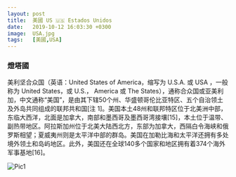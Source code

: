 ```yaml
---
layout: post
title:  美國 US 🇺🇸 Estados Unidos
date:   2019-10-12 16:03:30 +0300
image:  USA.jpg
tags:   [美國,USA]
---
```

### 燈塔國
美利坚合众国（英语：United States of America，缩写为 U.S.A. 或 USA ，一般称为 United States，或 U.S.， America 或 The States），通称合众国或亚美利加，中文通称“美国”，是由其下辖50个州、华盛顿哥伦比亚特区、五个自治领土及外岛共同组成的联邦共和国[注 1]。美国本土48州和联邦特区位于北美洲中部，东临大西洋，北面是加拿大，南部和墨西哥及墨西哥湾接壤[15]，本土位于温带、副热带地区。阿拉斯加州位于北美大陆西北方，东部为加拿大，西隔白令海峡和俄罗斯相望；夏威夷州则是太平洋中部的群岛。美国在加勒比海和太平洋还拥有多处境外领土和岛屿地区。此外，美国还在全球140多个国家和地区拥有着374个海外军事基地[16]。

![Pic1](https://lh3.googleusercontent.com/CTyZK7FYV_GFOpzOvY-xM-X3KNhaIJDmCkUAue4HzPZMCnj0I5Rs_F_BlgQ2t-dScmG7hYfupRoqBh-KvIF-BFyjg2K5TWkDTVSmKfe_Bzccd-ZX5GX2e-OodH2UWYj8qQklGFyUB1hR7nShlvt9fCTpXRU04V8HG8DeHl8MZP6Z0rMtouMKFVXLFcLfaFyoZBDFah0h7mU20TXJPqvrO3z79O3vgXSh7yFVa3sS-FrDXKgp0_C5KK2_AG2wHECkfP_XRLebVew6kbXrQR1ifapky0fhpMnnnTtj9ppPfxsi9ahHas9B2rxUaCbNrG3bnPoF-_3Q9Keu5tDPtz4UM8LKaf-FkBaawXxqeGOmCgtVd-5a1LjJEUXIvgMJ1CT3wkLzhj5U7QPfggO7KNEsoAHLOgCUww4XjeBczdE-NRyPN6ZD9paj6YU-DXK-UqNUSt76Qk8KhgugO0c7s5vDceDVf3WblRVb-L6Pkn430wKMWUdAm2pds22KapzuGVg3iDOdxfTV-6Jbb4fz8-mNVXhzDnoVXuQro1JuTT4H7YCqsE3pKnvHBA9Sb-HWv_tblFUuYPY96Akmr0QfmcYpCYcRGWiKm99AnpvnA-5QRI0HQQ9iam_Z1Uj2PKA0xTiiWpYVEBdTJMfp68vM5F1QmtNk_Uu8t78VgaWFzsj37or8-7dyY2Z9paY=w1299-h974-no)
